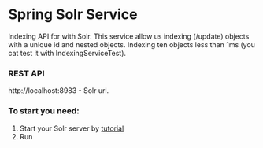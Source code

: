 # Spring Solr Service

Indexing API for with Solr. This service allow us indexing (/update) objects with a unique id and nested objects. 
Indexing ten objects less than 1ms (you cat test it with IndexingServiceTest). 

### REST API

http://localhost:8983 - Solr url.

### To start you need:
1. Start your Solr server by [tutorial](https://solr.apache.org/guide/8_8/solr-tutorial.html)  
2. Run